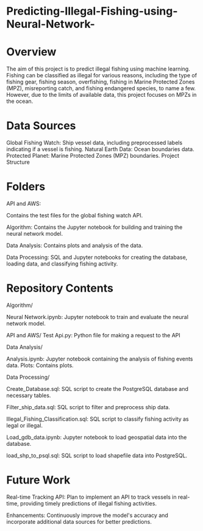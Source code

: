 # Predicting-Illegal-Fishing-using-Neural-Network-


# Overview
The aim of this project is to predict illegal fishing using machine learning. Fishing can be classified as illegal for various reasons, including the type of fishing gear, fishing season, overfishing, fishing in Marine Protected Zones (MPZ), misreporting catch, and fishing endangered species, to name a few. However, due to the limits of available data, this project focuses on MPZs in the ocean.

# Data Sources
Global Fishing Watch: Ship vessel data, including preprocessed labels indicating if a vessel is fishing.
Natural Earth Data: Ocean boundaries data.
Protected Planet: Marine Protected Zones (MPZ) boundaries.
Project Structure

# Folders
API and AWS:

Contains the test files for the global fishing watch API.

Algorithm:
Contains the Jupyter notebook for building and training the neural network model.

Data Analysis:
Contains plots and analysis of the data.

Data Processing:
SQL and Jupyter notebooks for creating the database, loading data, and classifying fishing activity.

# Repository Contents

Algorithm/

Neural Network.ipynb: Jupyter notebook to train and evaluate the neural network model.

API and AWS/ 
Test Api.py: Python file for making a request to the API

Data Analysis/ 

Analysis.ipynb: Jupyter notebook containing the analysis of fishing events data.
Plots: Contains plots.

Data Processing/

Create_Database.sql: SQL script to create the PostgreSQL database and necessary tables.

Filter_ship_data.sql: SQL script to filter and preprocess ship data.

Illegal_Fishing_Classification.sql: SQL script to classify fishing activity as legal or illegal.

Load_gdb_data.ipynb: Jupyter notebook to load geospatial data into the database.

load_shp_to_psql.sql: SQL script to load shapefile data into PostgreSQL.



# Future Work
Real-time Tracking API: Plan to implement an API to track vessels in real-time, providing timely predictions of illegal fishing activities.

Enhancements: Continuously improve the model's accuracy and incorporate additional data sources for better predictions.
